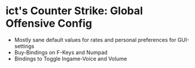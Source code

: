 ict's Counter Strike: Global Offensive Config
=============================================

* Mostly sane default values for rates and personal preferences for GUI-settings
* Buy-Bindings on F-Keys and Numpad
* Bindings to Toggle Ingame-Voice and Volume

